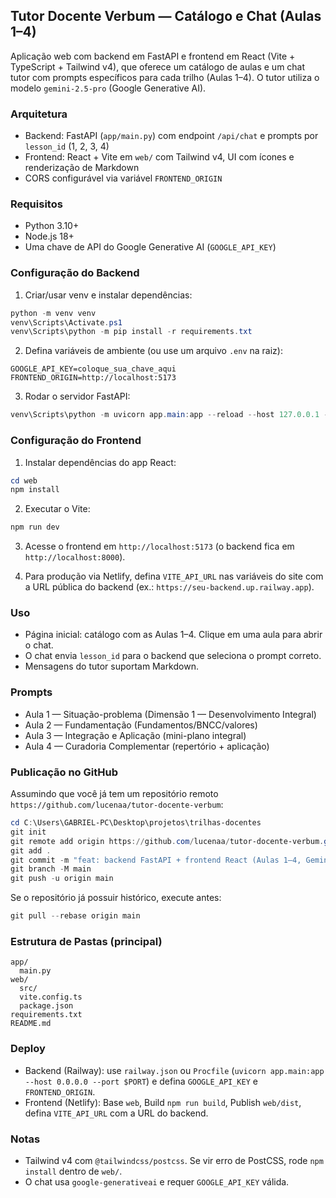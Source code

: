 ## Tutor Docente Verbum — Catálogo e Chat (Aulas 1–4)

Aplicação web com backend em FastAPI e frontend em React (Vite + TypeScript + Tailwind v4), que oferece um catálogo de aulas e um chat tutor com prompts específicos para cada trilho (Aulas 1–4). O tutor utiliza o modelo `gemini-2.5-pro` (Google Generative AI).

### Arquitetura
- Backend: FastAPI (`app/main.py`) com endpoint `/api/chat` e prompts por `lesson_id` (1, 2, 3, 4)
- Frontend: React + Vite em `web/` com Tailwind v4, UI com ícones e renderização de Markdown
- CORS configurável via variável `FRONTEND_ORIGIN`

### Requisitos
- Python 3.10+
- Node.js 18+
- Uma chave de API do Google Generative AI (`GOOGLE_API_KEY`)

### Configuração do Backend
1) Criar/usar venv e instalar dependências:
```powershell
python -m venv venv
venv\Scripts\Activate.ps1
venv\Scripts\python -m pip install -r requirements.txt
```
2) Defina variáveis de ambiente (ou use um arquivo `.env` na raiz):
```
GOOGLE_API_KEY=coloque_sua_chave_aqui
FRONTEND_ORIGIN=http://localhost:5173
```
3) Rodar o servidor FastAPI:
```powershell
venv\Scripts\python -m uvicorn app.main:app --reload --host 127.0.0.1 --port 8000
```

### Configuração do Frontend
1) Instalar dependências do app React:
```powershell
cd web
npm install
```
2) Executar o Vite:
```powershell
npm run dev
```
3) Acesse o frontend em `http://localhost:5173` (o backend fica em `http://localhost:8000`).

4) Para produção via Netlify, defina `VITE_API_URL` nas variáveis do site com a URL pública do backend (ex.: `https://seu-backend.up.railway.app`).

### Uso
- Página inicial: catálogo com as Aulas 1–4. Clique em uma aula para abrir o chat.
- O chat envia `lesson_id` para o backend que seleciona o prompt correto.
- Mensagens do tutor suportam Markdown.

### Prompts
- Aula 1 — Situação-problema (Dimensão 1 — Desenvolvimento Integral)
- Aula 2 — Fundamentação (Fundamentos/BNCC/valores)
- Aula 3 — Integração e Aplicação (mini-plano integral)
- Aula 4 — Curadoria Complementar (repertório + aplicação)

### Publicação no GitHub
Assumindo que você já tem um repositório remoto `https://github.com/lucenaa/tutor-docente-verbum`:

```powershell
cd C:\Users\GABRIEL-PC\Desktop\projetos\trilhas-docentes
git init
git remote add origin https://github.com/lucenaa/tutor-docente-verbum.git
git add .
git commit -m "feat: backend FastAPI + frontend React (Aulas 1–4, Gemini)"
git branch -M main
git push -u origin main
```

Se o repositório já possuir histórico, execute antes:
```powershell
git pull --rebase origin main
```

### Estrutura de Pastas (principal)
```
app/
  main.py
web/
  src/
  vite.config.ts
  package.json
requirements.txt
README.md
```

### Deploy
- Backend (Railway): use `railway.json` ou `Procfile` (`uvicorn app.main:app --host 0.0.0.0 --port $PORT`) e defina `GOOGLE_API_KEY` e `FRONTEND_ORIGIN`.
- Frontend (Netlify): Base `web`, Build `npm run build`, Publish `web/dist`, defina `VITE_API_URL` com a URL do backend.

### Notas
- Tailwind v4 com `@tailwindcss/postcss`. Se vir erro de PostCSS, rode `npm install` dentro de `web/`.
- O chat usa `google-generativeai` e requer `GOOGLE_API_KEY` válida.

